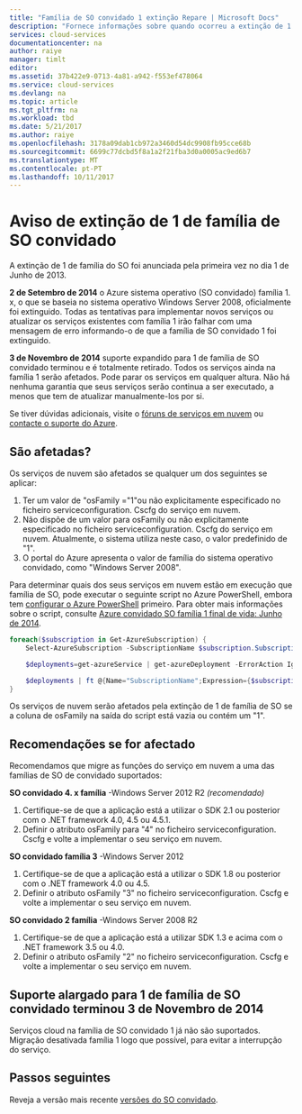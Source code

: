 ```yaml
---
title: "Família de SO convidado 1 extinção Repare | Microsoft Docs"
description: "Fornece informações sobre quando ocorreu a extinção de 1 de família de SO de convidado do Azure e como determinar se são afetados"
services: cloud-services
documentationcenter: na
author: raiye
manager: timlt
editor: 
ms.assetid: 37b422e9-0713-4a81-a942-f553ef478064
ms.service: cloud-services
ms.devlang: na
ms.topic: article
ms.tgt_pltfrm: na
ms.workload: tbd
ms.date: 5/21/2017
ms.author: raiye
ms.openlocfilehash: 3178a09dab1cb972a3460d54dc9908fb95cce68b
ms.sourcegitcommit: 6699c77dcbd5f8a1a2f21fba3d0a0005ac9ed6b7
ms.translationtype: MT
ms.contentlocale: pt-PT
ms.lasthandoff: 10/11/2017
---
```

# <a name="guest-os-family-1-retirement-notice"></a>Aviso de extinção de 1 de família de SO convidado
A extinção de 1 de família do SO foi anunciada pela primeira vez no dia 1 de Junho de 2013.

**2 de Setembro de 2014** o Azure sistema operativo (SO convidado) família 1. x, o que se baseia no sistema operativo Windows Server 2008, oficialmente foi extinguido. Todas as tentativas para implementar novos serviços ou atualizar os serviços existentes com família 1 irão falhar com uma mensagem de erro informando-o de que a família de SO convidado 1 foi extinguido.

**3 de Novembro de 2014** suporte expandido para 1 de família de SO convidado terminou e é totalmente retirado. Todos os serviços ainda na família 1 serão afetados. Pode parar os serviços em qualquer altura. Não há nenhuma garantia que seus serviços serão continua a ser executado, a menos que tem de atualizar manualmente-los por si.

Se tiver dúvidas adicionais, visite o [fóruns de serviços em nuvem](http://social.msdn.microsoft.com/Forums/home?forum=windowsazuredevelopment&filter=alltypes&sort=lastpostdesc) ou [contacte o suporte do Azure](https://azure.microsoft.com/support/options/).

## <a name="are-you-affected"></a>São afetadas?
Os serviços de nuvem são afetados se qualquer um dos seguintes se aplicar:

1. Ter um valor de "osFamily ="1"ou não explicitamente especificado no ficheiro serviceconfiguration. Cscfg do serviço em nuvem.
2. Não dispõe de um valor para osFamily ou não explicitamente especificado no ficheiro serviceconfiguration. Cscfg do serviço em nuvem. Atualmente, o sistema utiliza neste caso, o valor predefinido de "1".
3. O portal do Azure apresenta o valor de família do sistema operativo convidado, como "Windows Server 2008".

Para determinar quais dos seus serviços em nuvem estão em execução que família de SO, pode executar o seguinte script no Azure PowerShell, embora tem [configurar o Azure PowerShell](/powershell/azureps-cmdlets-docs) primeiro. Para obter mais informações sobre o script, consulte [Azure convidado SO família 1 final de vida: Junho de 2014](http://blogs.msdn.com/b/ryberry/archive/2014/04/02/azure-guest-os-family-1-end-of-life-june-2014.aspx).

```Powershell
foreach($subscription in Get-AzureSubscription) {
    Select-AzureSubscription -SubscriptionName $subscription.SubscriptionName

    $deployments=get-azureService | get-azureDeployment -ErrorAction Ignore | where {$_.SdkVersion -NE ""}

    $deployments | ft @{Name="SubscriptionName";Expression={$subscription.SubscriptionName}}, ServiceName, SdkVersion, Slot, @{Name="osFamily";Expression={(select-xml -content $_.configuration -xpath "/ns:ServiceConfiguration/@osFamily" -namespace $namespace).node.value }}, osVersion, Status, URL
}
```

Os serviços de nuvem serão afetados pela extinção de 1 de família de SO se a coluna de osFamily na saída do script está vazia ou contém um "1".

## <a name="recommendations-if-you-are-affected"></a>Recomendações se for afectado
Recomendamos que migre as funções do serviço em nuvem a uma das famílias de SO de convidado suportados:

**SO convidado 4. x família** -Windows Server 2012 R2 *(recomendado)*

1. Certifique-se de que a aplicação está a utilizar o SDK 2.1 ou posterior com o .NET framework 4.0, 4.5 ou 4.5.1.
2. Definir o atributo osFamily para "4" no ficheiro serviceconfiguration. Cscfg e volte a implementar o seu serviço em nuvem.

**SO convidado família 3** -Windows Server 2012

1. Certifique-se de que a aplicação está a utilizar o SDK 1.8 ou posterior com o .NET framework 4.0 ou 4.5.
2. Definir o atributo osFamily "3" no ficheiro serviceconfiguration. Cscfg e volte a implementar o seu serviço em nuvem.

**SO convidado 2 família** -Windows Server 2008 R2

1. Certifique-se de que a aplicação está a utilizar SDK 1.3 e acima com o .NET framework 3.5 ou 4.0.
2. Definir o atributo osFamily "2" no ficheiro serviceconfiguration. Cscfg e volte a implementar o seu serviço em nuvem.

## <a name="extended-support-for-guest-os-family-1-ended-nov-3-2014"></a>Suporte alargado para 1 de família de SO convidado terminou 3 de Novembro de 2014
Serviços cloud na família de SO convidado 1 já não são suportados. Migração desativada família 1 logo que possível, para evitar a interrupção do serviço.  

## <a name="next-steps"></a>Passos seguintes
Reveja a versão mais recente [versões do SO convidado](cloud-services-guestos-update-matrix.md).
